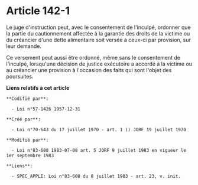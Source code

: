 # Article 142-1

Le juge d'instruction peut, avec le consentement de l'inculpé, ordonner que la partie du cautionnement affectée à la garantie
des droits de la victime ou du créancier d'une dette alimentaire soit versée à ceux-ci par provision, sur leur demande.

Ce versement peut aussi être ordonné, même sans le consentement de l'inculpé, lorsqu'une décision de justice exécutoire a
accordé à la victime ou au créancier une provision à l'occasion des faits qui sont l'objet des poursuites.

**Liens relatifs à cet article**

	**Codifié par**:

	  - Loi n°57-1426 1957-12-31

	**Créé par**:

	  - Loi n°70-643 du 17 juillet 1970 - art. 1 () JORF 19 juillet 1970

	**Modifié par**:

	  - Loi n°83-608 1983-07-08 art. 5 JORF 9 juillet 1983 en vigueur le 1er septembre 1983

	**Liens**:

	  - SPEC_APPLI: Loi n°83-608 du 8 juillet 1983 - art. 23, v. init.
